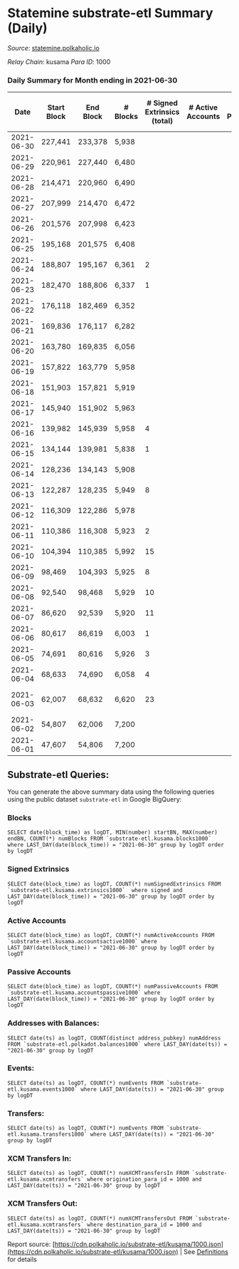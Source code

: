 # Statemine substrate-etl Summary (Daily)

_Source_: [statemine.polkaholic.io](https://statemine.polkaholic.io)

*Relay Chain*: kusama
*Para ID*: 1000



### Daily Summary for Month ending in 2021-06-30


| Date | Start Block | End Block | # Blocks | # Signed Extrinsics (total) | # Active Accounts | # Passive | # New | # Addresses with Balances | # Events | # Transfers | # XCM Transfers In | # XCM Transfers Out | Issues | 
| ---- | ----------- | --------- | -------- | --------------------------- | ----------------- | --------- | ----- | ------------------------- | -------- | ----------- | ------------------ | ------------------- | ------ |
| 2021-06-30 | 227,441 | 233,378 | 5,938 |  |  |  |  | 80 | 11,885 |   |   |   |  |
| 2021-06-29 | 220,961 | 227,440 | 6,480 |  |  |  |  |  | 12,974 |   |   |   |  |
| 2021-06-28 | 214,471 | 220,960 | 6,490 |  |  |  |  |  | 12,983 |   |   |   |  |
| 2021-06-27 | 207,999 | 214,470 | 6,472 |  |  |  |  |  | 12,948 |   |   |   |  |
| 2021-06-26 | 201,576 | 207,998 | 6,423 |  |  |  |  |  | 12,850 |   |   |   |  |
| 2021-06-25 | 195,168 | 201,575 | 6,408 |  |  |  |  |  | 12,819 |   |   |   |  |
| 2021-06-24 | 188,807 | 195,167 | 6,361 | 2 |  |  |  |  | 12,786 | 46 ($0.002) |   |   |  |
| 2021-06-23 | 182,470 | 188,806 | 6,337 | 1 |  |  |  |  | 12,703 | 23 (-) |   |   |  |
| 2021-06-22 | 176,118 | 182,469 | 6,352 |  |  |  |  |  | 12,713 |   |   |   |  |
| 2021-06-21 | 169,836 | 176,117 | 6,282 |  |  |  |  |  | 12,567 |   |   |   |  |
| 2021-06-20 | 163,780 | 169,835 | 6,056 |  |  |  |  |  | 12,116 |   |   |   |  |
| 2021-06-19 | 157,822 | 163,779 | 5,958 |  |  |  |  |  | 11,919 |   |   |   |  |
| 2021-06-18 | 151,903 | 157,821 | 5,919 |  |  |  |  |  | 11,841 |   |   |   |  |
| 2021-06-17 | 145,940 | 151,902 | 5,963 |  |  |  |  |  | 11,934 |   |   |   |  |
| 2021-06-16 | 139,982 | 145,939 | 5,958 | 4 |  |  |  |  | 12,015 | 72 ($0.24) |   |   |  |
| 2021-06-15 | 134,144 | 139,981 | 5,838 | 1 |  |  |  |  | 11,711 | 24 ($0.001) |   |   |  |
| 2021-06-14 | 128,236 | 134,143 | 5,908 |  |  |  |  |  | 11,819 |   |   |   |  |
| 2021-06-13 | 122,287 | 128,235 | 5,949 | 8 |  |  |  |  | 12,009 | 79 ($0.02) |   |   |  |
| 2021-06-12 | 116,309 | 122,286 | 5,978 |  |  |  |  |  | 11,964 |   |   |   |  |
| 2021-06-11 | 110,386 | 116,308 | 5,923 | 2 |  |  |  |  | 11,917 | 48 ($0.002) |   |   |  |
| 2021-06-10 | 104,394 | 110,385 | 5,992 | 15 |  |  |  |  | 12,414 | 290 ($191.73) |   |   |  |
| 2021-06-09 | 98,469 | 104,393 | 5,925 | 8 |  |  |  |  | 12,054 | 161 ($1.22) |   |   |  |
| 2021-06-08 | 92,540 | 98,468 | 5,929 | 10 |  |  |  |  | 12,089 | 191 ($0.03) |   |   |  |
| 2021-06-07 | 86,620 | 92,539 | 5,920 | 11 |  |  |  |  | 12,130 | 212 ($0.02) |   |   |  |
| 2021-06-06 | 80,617 | 86,619 | 6,003 | 1 |  |  |  |  | 12,036 | 24 ($12.08) |   |   |  |
| 2021-06-05 | 74,691 | 80,616 | 5,926 | 3 |  |  |  |  | 11,951 | 70 ($0.11) |   |   |  |
| 2021-06-04 | 68,633 | 74,690 | 6,058 | 4 |  |  |  |  | 12,356 | 116 ($77.01) |   |   |  |
| 2021-06-03 | 62,007 | 68,632 | 6,620 | 23 |  |  |  |  | 8,974 | 233 ($0.05) |   |   | 6 missing (0.09%) |
| 2021-06-02 | 54,807 | 62,006 | 7,200 |  |  |  |  |  | 7,203 |   |   |   |  |
| 2021-06-01 | 47,607 | 54,806 | 7,200 |  |  |  |  |  | 7,200 |   |   |   |  |

## Substrate-etl Queries:
You can generate the above summary data using the following queries using the public dataset `substrate-etl` in Google BigQuery:


### Blocks
```
SELECT date(block_time) as logDT, MIN(number) startBN, MAX(number) endBN, COUNT(*) numBlocks FROM `substrate-etl.kusama.blocks1000`  where LAST_DAY(date(block_time)) = "2021-06-30" group by logDT order by logDT
```


### Signed Extrinsics
```
SELECT date(block_time) as logDT, COUNT(*) numSignedExtrinsics FROM `substrate-etl.kusama.extrinsics1000`  where signed and LAST_DAY(date(block_time)) = "2021-06-30" group by logDT order by logDT
```


### Active Accounts
```
SELECT date(block_time) as logDT, COUNT(*) numActiveAccounts FROM `substrate-etl.kusama.accountsactive1000` where LAST_DAY(date(block_time)) = "2021-06-30" group by logDT order by logDT
```


### Passive Accounts
```
SELECT date(block_time) as logDT, COUNT(*) numPassiveAccounts FROM `substrate-etl.kusama.accountspassive1000` where LAST_DAY(date(block_time)) = "2021-06-30" group by logDT order by logDT
```


### Addresses with Balances:
```
SELECT date(ts) as logDT, COUNT(distinct address_pubkey) numAddress FROM `substrate-etl.polkadot.balances1000` where LAST_DAY(date(ts)) = "2021-06-30" group by logDT
```


### Events:
```
SELECT date(ts) as logDT, COUNT(*) numEvents FROM `substrate-etl.kusama.events1000` where LAST_DAY(date(ts)) = "2021-06-30" group by logDT
```


### Transfers:
```
SELECT date(ts) as logDT, COUNT(*) numEvents FROM `substrate-etl.kusama.transfers1000` where LAST_DAY(date(ts)) = "2021-06-30" group by logDT
```


### XCM Transfers In:
```
SELECT date(ts) as logDT, COUNT(*) numXCMTransfersIn FROM `substrate-etl.kusama.xcmtransfers` where origination_para_id = 1000 and LAST_DAY(date(ts)) = "2021-06-30" group by logDT
```


### XCM Transfers Out:
```
SELECT date(ts) as logDT, COUNT(*) numXCMTransfersOut FROM `substrate-etl.kusama.xcmtransfers` where destination_para_id = 1000 and LAST_DAY(date(ts)) = "2021-06-30" group by logDT
```



Report source: [https://cdn.polkaholic.io/substrate-etl/kusama/1000.json](https://cdn.polkaholic.io/substrate-etl/kusama/1000.json) | See [Definitions](/DEFINITIONS.md) for details
